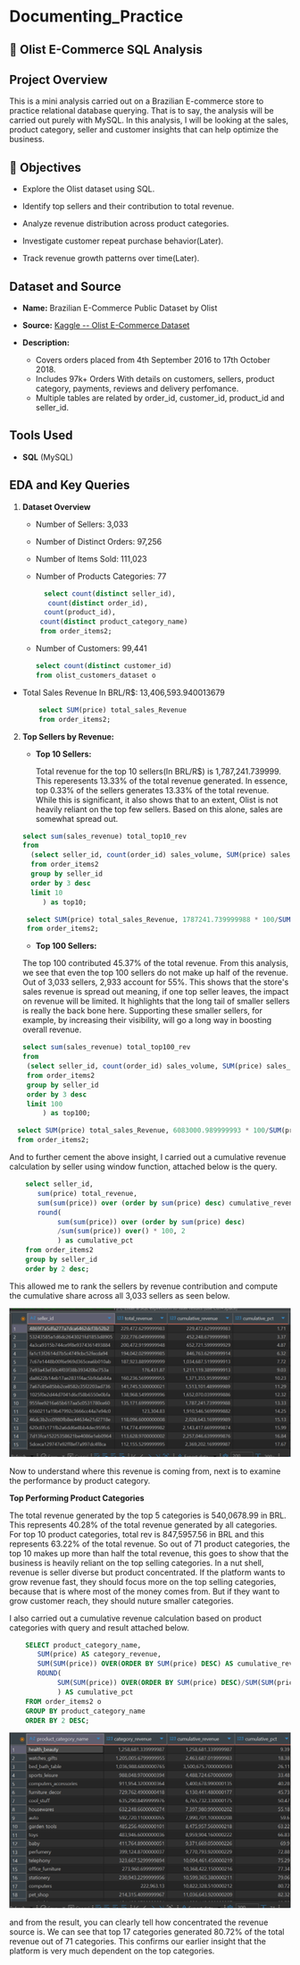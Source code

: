 # Documenting_Practice
## 🛒 Olist E-Commerce SQL Analysis

## Project Overview
This is a mini analysis carried out on a Brazilian E-commerce store to practice relational database querying. That is to say, the analysis will be carried out purely with MySQL. In this analysis, I will be looking at the sales, product category, seller and customer insights that can help optimize the business.

## 🎯 Objectives

- Explore the Olist dataset using SQL.

- Identify top sellers and their contribution to total revenue.

- Analyze revenue distribution across product categories.

- Investigate customer repeat purchase behavior(Later).

- Track revenue growth patterns over time(Later).

## Dataset and Source

- **Name:** Brazilian E-Commerce Public Dataset by Olist
  
- **Source:** [Kaggle -- Olist E-Commerce Dataset](https://www.kaggle.com/datasets/olistbr/brazilian-ecommerce)

- **Description:**
  - Covers orders placed from 4th September 2016 to 17th October 2018.
  - Includes 97k+ Orders With details on customers, sellers, product category, payments, reviews and delivery perfomance.
  - Multiple tables are related by order_id, customer_id, product_id and seller_id.
 
## Tools Used

- **SQL** (MySQL)

## EDA and Key Queries

1. **Dataset Overview**

   - Number of Sellers: 3,033
   -  Number of Distinct Orders: 97,256
   -  Number of Items Sold: 111,023
   -  Number of Products Categories: 77
  
       ```sql
         select count(distinct seller_id), 
          count(distinct order_id),
         count(product_id),  
        count(distinct product_category_name)
        from order_items2;
      ```

   - Number of Customers: 99,441

     ```sql
     select count(distinct customer_id)
     from olist_customers_dataset o
     ```
  - Total Sales Revenue In BRL/R$: 13,406,593.940013679

    ```sql
        select SUM(price) total_sales_Revenue 
        from order_items2;
    ```
    
2. **Top Sellers by Revenue:**

   - **Top 10 Sellers:**
   
     Total revenue for the top 10 sellers(In BRL/R$) is 1,787,241.739999. This reperesents 13.33% of the total revenue generated. In essence, top 0.33% of the sellers             generates 13.33% of the total revenue. While this is significant, it also shows that to an extent, Olist is not heavily reliant on the top few sellers. Based on this          alone, sales are somewhat spread out.

   ```sql
   select sum(sales_revenue) total_top10_rev
   from 
	 (select seller_id, count(order_id) sales_volume, SUM(price) sales_Revenue 
	 from order_items2
	 group by seller_id
	 order by 3 desc
	 limit 10
		) as top10;
    ```

   ```sql
    select SUM(price) total_sales_Revenue, 1787241.739999988 * 100/SUM(price)
    from order_items2;
    ```

   - **Top 100 Sellers:**

   The top 100 contributed 45.37% of the total revenue. From this analysis, we see that even the top 100 sellers do not make up half of the revenue. Out of 3,033 sellers,       2,933 account for 55%. This shows that the store's sales revenue is spread out meaning, if one top seller leaves, the impact on revenue will be limited. It highlights       that the long tail of smaller sellers is really the back bone here. Supporting these smaller sellers, for example, by increasing their visibility, will go a long way 		in boosting overall revenue.

   ```sql
   select sum(sales_revenue) total_top100_rev
   from 
	(select seller_id, count(order_id) sales_volume, SUM(price) sales_Revenue 
	from order_items2
	group by seller_id
	order by 3 desc
	limit 100
		) as top100; 
    ```

```sql
  select SUM(price) total_sales_Revenue, 6083000.989999993 * 100/SUM(price)
  from order_items2;
  ```
   
And to further cement the above insight, I carried out a cumulative revenue calculation by seller using window function, attached below is the query.

```sql
	select seller_id,
	   sum(price) total_revenue,
	   sum(sum(price)) over (order by sum(price) desc) cumulative_revenue,
	   round(
	   		sum(sum(price)) over (order by sum(price) desc)
	   		/sum(sum(price)) over() * 100, 2
	   		) as cumulative_pct
	from order_items2
	group by seller_id
	order by 2 desc;
```

This allowed me to rank the sellers by revenue contribution and compute the cumulative share across all 3,033 sellers as seen below.

![screenshot](img/screenshot.png)

Now to understand where this revenue is coming from, next is to examine the performance by product category.

**Top Performing Product Categories**

The total revenue generated by the top 5 categories is 540,0678.99 in BRL. This represents 40.28% of the total revenue generated by all categories. For top 10 product categories, total rev is 847,5957.56 in BRL and this represents 63.22% of the total revenue. So out of 71 product categories, the top 10 makes up more than half the total revenue, this goes to show that the business is heavily reliant on the top selling categories. In a nut shell, revenue is seller diverse but product concentrated. If the platform wants to grow revenue fast, they should focus more on the top selling categories, because that is where most of the money comes from. But if they want to grow customer reach, they should nuture smaller categories.

I also carried out a cumulative revenue calculation based on product categories with query and result attached below.


```sql
	SELECT product_category_name, 
	   SUM(price) AS category_revenue,
	   SUM(SUM(price)) OVER(ORDER BY SUM(price) DESC) AS cumulative_revenue,
	   ROUND(
	   		SUM(SUM(price)) OVER(ORDER BY SUM(price) DESC)/SUM(SUM(price)) OVER() * 100, 2
	   		) AS cumulative_pct
	FROM order_items2 o 
	GROUP BY product_category_name
	ORDER BY 2 DESC;

```

![screenshot](img/screenshot2.png)

and from the result, you can clearly tell how concentrated the revenue source is. We can see that top 17 categories generated 80.72% of the total revenue out of 71 categories. This confirms our earlier insight that the platform is very much dependent on the top categories.
